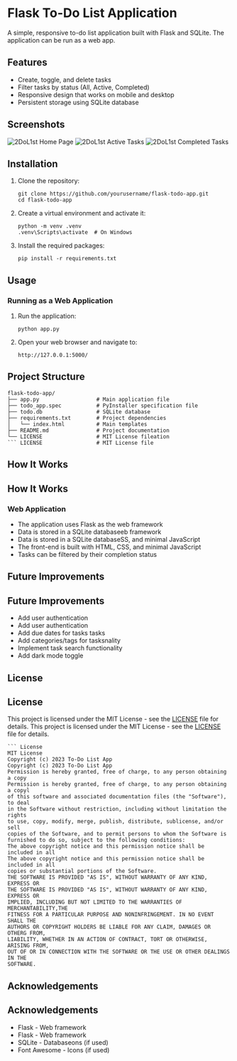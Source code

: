 # Flask To-Do List Application

A simple, responsive to-do list application built with Flask and SQLite. The application can be run as a web app.

## Features

- Create, toggle, and delete tasks
- Filter tasks by status (All, Active, Completed)
- Responsive design that works on mobile and desktop
- Persistent storage using SQLite database

## Screenshots

![2DoL1st Home Page](https://raw.githubusercontent.com/wandertechuniverse/2DoL1st/refs/heads/master/2DoL1st%20Page.png)
![2DoL1st Active Tasks](https://raw.githubusercontent.com/wandertechuniverse/2DoL1st/refs/heads/master/2DoL1st%20Active%20Page.png)
![2DoL1st Completed Tasks](https://raw.githubusercontent.com/wandertechuniverse/2DoL1st/refs/heads/master/2DoL1st%20Completed%20Page.png)

## Installation

1. Clone the repository:
   ```
   git clone https://github.com/yourusername/flask-todo-app.git
   cd flask-todo-app
   ```

2. Create a virtual environment and activate it:
   ```
   python -m venv .venv
   .venv\Scripts\activate  # On Windows
   ```

3. Install the required packages:
   ```
   pip install -r requirements.txt
   ```

## Usage

### Running as a Web Application

1. Run the application:
   ```
   python app.py
   ```

2. Open your web browser and navigate to:
   ```
   http://127.0.0.1:5000/
   ```

## Project Structure

```
flask-todo-app/
├── app.py                  # Main application file
├── todo_app.spec           # PyInstaller specification file
├── todo.db                 # SQLite database
├── requirements.txt        # Project dependencies
│   └── index.html          # Main templates
├── README.md               # Project documentation
└── LICENSE                 # MIT License fileation
``` LICENSE                 # MIT License file
```
## How It Works
## How It Works
### Web Application
- The application uses Flask as the web framework
- Data is stored in a SQLite databaseeb framework
- Data is stored in a SQLite databaseSS, and minimal JavaScript
- The front-end is built with HTML, CSS, and minimal JavaScript
- Tasks can be filtered by their completion status
## Future Improvements
## Future Improvements
- Add user authentication
- Add user authentication
- Add due dates for tasks tasks
- Add categories/tags for tasksnality
- Implement task search functionality
- Add dark mode toggle
## License
## License
This project is licensed under the MIT License - see the [LICENSE](LICENSE) file for details.
This project is licensed under the MIT License - see the [LICENSE](LICENSE) file for details.
```
``` License
MIT License
Copyright (c) 2023 To-Do List App
Copyright (c) 2023 To-Do List App
Permission is hereby granted, free of charge, to any person obtaining a copy
Permission is hereby granted, free of charge, to any person obtaining a copyl
of this software and associated documentation files (the "Software"), to deal
in the Software without restriction, including without limitation the rights
to use, copy, modify, merge, publish, distribute, sublicense, and/or sell
copies of the Software, and to permit persons to whom the Software is
furnished to do so, subject to the following conditions:
The above copyright notice and this permission notice shall be included in all
The above copyright notice and this permission notice shall be included in all
copies or substantial portions of the Software.
THE SOFTWARE IS PROVIDED "AS IS", WITHOUT WARRANTY OF ANY KIND, EXPRESS OR
THE SOFTWARE IS PROVIDED "AS IS", WITHOUT WARRANTY OF ANY KIND, EXPRESS OR
IMPLIED, INCLUDING BUT NOT LIMITED TO THE WARRANTIES OF MERCHANTABILITY,THE
FITNESS FOR A PARTICULAR PURPOSE AND NONINFRINGEMENT. IN NO EVENT SHALL THE
AUTHORS OR COPYRIGHT HOLDERS BE LIABLE FOR ANY CLAIM, DAMAGES OR OTHERG FROM,
LIABILITY, WHETHER IN AN ACTION OF CONTRACT, TORT OR OTHERWISE, ARISING FROM,
OUT OF OR IN CONNECTION WITH THE SOFTWARE OR THE USE OR OTHER DEALINGS IN THE
SOFTWARE.
```
## Acknowledgements
## Acknowledgements
- Flask - Web framework
- Flask - Web framework
- SQLite - Databaseons (if used)
- Font Awesome - Icons (if used)
````
